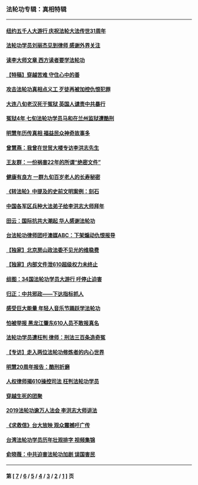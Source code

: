 ### 法轮功专辑：真相特辑
---
#### [纽约五千人大游行 庆祝法轮大法传世31周年](../../pages/nf4389/n13995110.md?06250430) 
#### [法轮功学员刘丽杰见到律师 感谢外界关注](../../pages/nf4389/n13927012.md?06250430) 
#### [读李大师文章 西方读者要学法轮功](../../pages/nf4389/n13925142.md?06250430) 
#### [【特稿】穿越苦难 守住心中的善](../../pages/nf4389/n13784979.md?06250430) 
#### [攻击法轮功真相点义工 歹徒再被加控仇恨犯罪](../../pages/nf4389/n13601019.md?06250430) 
#### [大连八旬老汉死于冤狱 英国人谴责中共暴行](../../pages/nf4389/n13480118.md?06250430) 
#### [冤狱4年 七旬法轮功学员马和在兰州监狱遭酷刑](../../pages/nf4389/n13304688.md?06250430) 
#### [明慧年历传真相 福益民众神奇故事多](../../pages/nf4389/n13294545.md?06250430) 
#### [曾慧燕：我曾在世贸大楼专访李洪志先生](../../pages/nf4389/n12898729.md?06250430) 
#### [王友群：一份祸害22年的所谓“绝密文件”](../../pages/nf4389/n12871750.md?06250430) 
#### [健康有良方 一群九旬百岁老人的长寿秘密](../../pages/nf4389/n12847475.md?06250430) 
#### [《转法轮》中提及的史前文明案例：刻石](../../pages/nf4389/n12758577.md?06250430) 
#### [中国各军区兵种大法弟子给李洪志大师拜年](../../pages/nf4389/n12750047.md?06250430) 
#### [田云：国际抗共大潮起 华人感谢法轮功](../../pages/nf4389/n12357708.md?06250430) 
#### [台法轮功律师团吁澳媒ABC：下架煽动仇恨报导](../../pages/nf4389/n12279917.md?06250430) 
#### [【独家】北京房山政法委不见光的维稳费](../../pages/nf4389/n12031979.md?06250430) 
#### [【独家】内部文件泄610超级权力未终止](../../pages/nf4389/n12023895.md?06250430) 
#### [组图：34国法轮功学员大游行 吁停止迫害](../../pages/nf4389/n11492658.md?06250430) 
#### [归正：中共邪政——下达指标抓人](../../pages/nf4389/n11474770.md?06250430) 
#### [感受巨大能量 年轻人音乐节踊跃学法轮功](../../pages/nf4389/n11441981.md?06250430) 
#### [怕被举报 黑龙江肇东610人员不敢报真名](../../pages/nf4389/n11436499.md?06250430) 
#### [法轮功学员遭枉判 律师：刑法三百条造奇冤](../../pages/nf4389/n11433943.md?06250430) 
#### [【专访】走入两位法轮功修炼者的内心世界](../../pages/nf4389/n11415623.md?06250430) 
#### [明慧20周年报告：酷刑折磨](../../pages/nf4389/n11387954.md?06250430) 
#### [人权律师揭610操控司法 枉判法轮功学员](../../pages/nf4389/n11313370.md?06250430) 
#### [穿越生死的团聚](../../pages/nf4389/n11258922.md?06250430) 
#### [2019法轮功逾万人法会 李洪志大师讲法](../../pages/nf4389/n11265303.md?06250430) 
#### [《求救信》台大放映 观众震撼吁广传](../../pages/nf4389/n10922251.md?06250430) 
#### [台湾法轮功学员历年壮观排字 视频集锦](../../pages/nf4389/n10878789.md?06250430) 
#### [俞晓薇：中共迫害法轮功加剧 误国害民](../../pages/nf4389/n10859260.md?06250430) 

---
#### 第 [ [7](./7.md?06250430) / [6](./6.md?06250430) / [5](./5.md?06250430) / [4](./4.md?06250430) / [3](./3.md?06250430) / [2](./2.md?06250430) / [1](./1.md?06250430) ] 页
